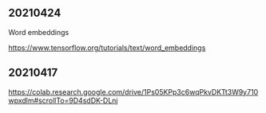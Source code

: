 
## 20210424

Word embeddings

https://www.tensorflow.org/tutorials/text/word_embeddings

## 20210417

https://colab.research.google.com/drive/1Ps05KPp3c6wqPkvDKTt3W9y710wpxdlm#scrollTo=9D4sdDK-DLnj

